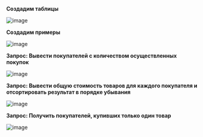 **Создадим таблицы**

![image](https://github.com/cyberlizka/-/assets/164761247/5dfd64e3-7247-4193-8603-1764cf3ada78)

**Создадим примеры**

![image](https://github.com/cyberlizka/-/assets/164761247/f391133b-d5e4-4ef7-a257-3fde12b0f8ca)

**Запрос: Вывести покупателей с количеством осуществленных покупок**

![image](https://github.com/cyberlizka/-/assets/164761247/c312f138-113f-4af4-869e-59a50b7c50dc)

**Запрос: Вывести общую стоимость товаров для каждого покупателя и отсортировать результат в порядке убывания**

![image](https://github.com/cyberlizka/-/assets/164761247/10cff6d9-7988-473c-bec6-670e41835925)

**Запрос: Получить покупателей, купивших только один товар**

![image](https://github.com/cyberlizka/-/assets/164761247/7c885b16-308a-4dc1-be8b-823f3c1459ab)

